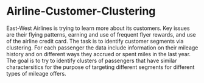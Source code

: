 # Airline-Customer-Clustering
East-West Airlines is trying to learn more about its customers.  Key issues are their flying patterns, earning and use of frequent flyer rewards, and use of the airline credit card. The task is to identify customer segments via clustering. For each passenger the data include information on their mileage history and on different ways they accrued or spent miles in the last year. The goal is to try to identify clusters of passengers that have similar charactersitics for the purpose of targeting different segments for different types of mileage offers.
